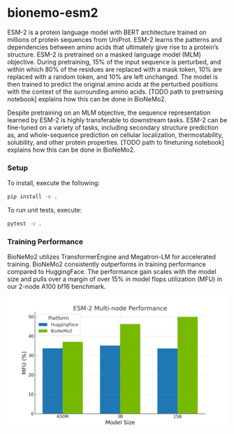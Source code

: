 # bionemo-esm2
ESM-2 is a protein language model with BERT architecture trained on millions of protein sequences from UniProt. ESM-2 learns the patterns and dependencies between amino acids that ultimately give rise to a protein’s structure. ESM-2 is pretrained on a masked language model (MLM) objective. During pretraining, 15% of the input sequence is perturbed, and within which 80% of the residues are replaced with a mask token, 10% are replaced with a random token, and 10% are left unchanged. The model is then trained to predict the original amino acids at the perturbed positions with the context of the surrounding amino acids. [TODO path to pretraining notebook] explains how this can be done in BioNeMo2.

Despite pretraining on an MLM objective, the sequence representation learned by ESM-2 is highly transferable to downstream tasks. ESM-2 can be fine-tuned on a variety of tasks, including secondary structure prediction as, and whole-sequence prediction on cellular localization, thermostability, solubility, and other protein properties. [TODO path to finetuning notebook] explains how this can be done in BioNeMo2.

### Setup
To install, execute the following:
```bash
pip install -e .
```

To run unit tests, execute:
```bash
pytest -v .
```

### Training Performance
BioNeMo2 utilizes TransformerEngine and Megatron-LM for accelerated training. BioNeMo2 consistently outperforms in training performance compared to HuggingFace. The performance gain scales with the model size and pulls over a margin of over 15% in model flops utilization (MFU) in our 2-node A100 bf16 benchmark.

![Model performance](images/multinode-benchmark.png)
